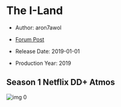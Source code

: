 # The I-Land

* Author: aron7awol

* [Forum Post](https://www.avsforum.com/threads/bass-eq-for-filtered-movies.2995212/post-58682728)

* Release Date: 2019-01-01
* Production Year: 2019

## Season 1 Netflix DD+ Atmos

![img 0](https://i.imgur.com/myv5BmL.jpg)

